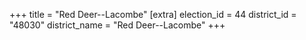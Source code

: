 +++
title = "Red Deer--Lacombe"
[extra]
election_id = 44
district_id = "48030"
district_name = "Red Deer--Lacombe"
+++
